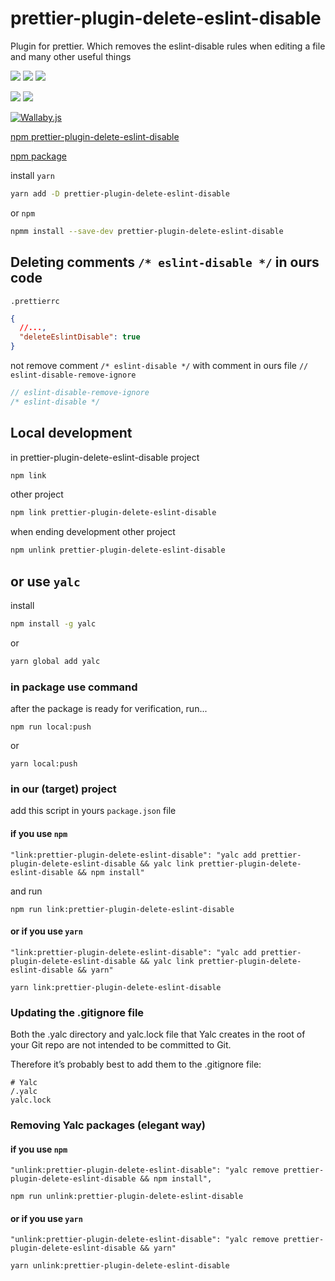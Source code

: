 # prettier-plugin-delete-eslint-disable
Plugin for prettier. Which removes the eslint-disable rules when editing a file and many other useful things


![](https://travis-ci.com/bad4iz/prettier-plugin-delete-eslint-disable.svg?branch=main)
![](https://img.shields.io/npm/v/prettier-plugin-delete-eslint-disable.svg)
![](https://img.shields.io/npm/dt/prettier-plugin-delete-eslint-disable.svg)

![](https://img.shields.io/github/commit-activity/m/bad4iz/prettier-plugin-delete-eslint-disable.svg)
![](https://img.shields.io/github/last-commit/bad4iz/prettier-plugin-delete-eslint-disable.svg)


[![Wallaby.js](https://img.shields.io/badge/wallaby.js-powered-blue.svg?style=for-the-badge&logo=github)](https://wallabyjs.com/oss/)

[npm prettier-plugin-delete-eslint-disable](https://www.npmjs.com/package/prettier-plugin-delete-eslint-disable)



[npm package](https://www.npmjs.com/package/prettier-plugin-delete-eslint-disable) 

install 
`yarn`
```bash
yarn add -D prettier-plugin-delete-eslint-disable
```
or
`npm`
```bash
npmm install --save-dev prettier-plugin-delete-eslint-disable
```

## Deleting comments `/* eslint-disable */` in ours code
`.prettierrc`
```json
{
  //...,
  "deleteEslintDisable": true
}
```

not remove comment `/* eslint-disable */` with comment in ours file `// eslint-disable-remove-ignore`
```js
// eslint-disable-remove-ignore
/* eslint-disable */
```


## Local development
in prettier-plugin-delete-eslint-disable project
```bash
npm link
```

other project
```bash
npm link prettier-plugin-delete-eslint-disable
```

when ending development
other project
```bash
npm unlink prettier-plugin-delete-eslint-disable
```

## or use `yalc`
install
```bash
npm install -g yalc
```
or
```bash
yarn global add yalc
```

### in package use command
after the package is ready for verification, run...
```npm
npm run local:push
```
or 
```yarn
yarn local:push
```

### in our (target) project
add this script in yours `package.json` file
#### if you use `npm`
```
"link:prettier-plugin-delete-eslint-disable": "yalc add prettier-plugin-delete-eslint-disable && yalc link prettier-plugin-delete-eslint-disable && npm install"
```
and run

```npm 
npm run link:prettier-plugin-delete-eslint-disable
```
#### or if you use `yarn`
```
"link:prettier-plugin-delete-eslint-disable": "yalc add prettier-plugin-delete-eslint-disable && yalc link prettier-plugin-delete-eslint-disable && yarn"
```
```yarn 
yarn link:prettier-plugin-delete-eslint-disable
```

### Updating the .gitignore file
Both the .yalc directory and yalc.lock file that Yalc creates in the root of your Git repo are not intended to be committed to Git.

Therefore it’s probably best to add them to the .gitignore file:

```.gitignore
# Yalc
/.yalc
yalc.lock
```

### Removing Yalc packages (elegant way)
#### if you use `npm`
```
"unlink:prettier-plugin-delete-eslint-disable": "yalc remove prettier-plugin-delete-eslint-disable && npm install",
```

```npm
npm run unlink:prettier-plugin-delete-eslint-disable
```
#### or if you use `yarn`
```
"unlink:prettier-plugin-delete-eslint-disable": "yalc remove prettier-plugin-delete-eslint-disable && yarn"
```

```yarn
yarn unlink:prettier-plugin-delete-eslint-disable

